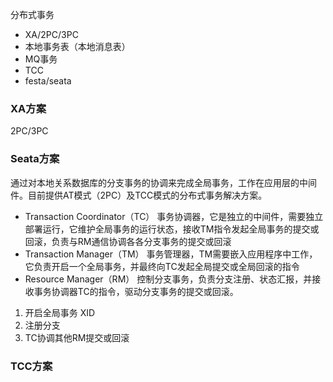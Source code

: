 分布式事务

- XA/2PC/3PC
- 本地事务表（本地消息表）
- MQ事务
- TCC
- festa/seata

### XA方案
2PC/3PC

### Seata方案
通过对本地关系数据库的分支事务的协调来完成全局事务，工作在应用层的中间件。目前提供AT模式（2PC）及TCC模式的分布式事务解决方案。

- Transaction Coordinator（TC） 事务协调器，它是独立的中间件，需要独立部署运行，它维护全局事务的运行状态，接收TM指令发起全局事务的提交或回滚，负责与RM通信协调各各分支事务的提交或回滚
- Transaction Manager（TM） 事务管理器，TM需要嵌入应用程序中工作，它负责开启一个全局事务，并最终向TC发起全局提交或全局回滚的指令
- Resource Manager（RM） 控制分支事务，负责分支注册、状态汇报，并接收事务协调器TC的指令，驱动分支事务的提交或回滚。

1. 开启全局事务 XID
2. 注册分支
3. TC协调其他RM提交或回滚

### TCC方案
